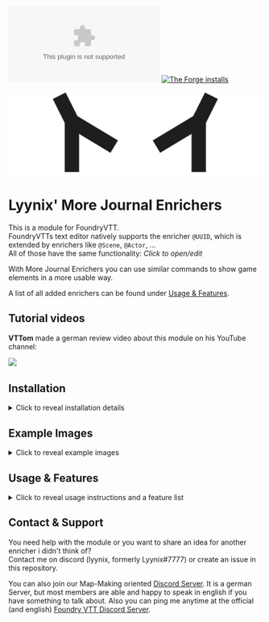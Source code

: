 [![GitHub release (latest by SemVer and asset)](https://img.shields.io/github/downloads/Lyynix/MoreJournalEnrichers/v1.2.0/lmje-v1_2_0.zip)](https://github.com/Lyynix/MoreJournalEnrichers/releases/download/v1.2.0/manifest.json)
[![The Forge installs](https://img.shields.io/badge/dynamic/json?label=The%20Forge%20Installs&query=package.installs&suffix=%25&url=https%3A%2F%2Fforge-vtt.com%2Fapi%2Fbazaar%2Fpackage%2Flyynix-more-journal-enrichers&colorB=4aa94a)](https://forge-vtt.com/bazaar/package/lyynix-more-journal-enrichers)

![Banner Image of Lyynix](.github/Assets/LyynixBanner.png)
# Lyynix' More Journal Enrichers
This is a module for FoundryVTT.\
FoundryVTTs text editor natively supports the enricher `@UUID`, which is extended by enrichers like `@Scene`, `@Actor`, ...\
All of those have the same functionality: *Click to open/edit*

With More Journal Enrichers you can use similar commands to show game elements in a more usable way. 

A list of all added enrichers can be found under [Usage & Features](#usage--features).

## Tutorial videos
**VTTom** made a german review video about this module on his YouTube channel:

<a href="https://www.youtube.com/watch?v=CPnleammjAo" target="_blank"><img src="https://img.youtube.com/vi/CPnleammjAo/0.jpg" width=200></a>


## Installation
<details>
  <summary>Click to reveal installation details</summary>
  You can simply use the install module screen within the FoundryVTT setup.

  Or you can paste the manifest URL in said window:

  ***Latest manifest:*** https://raw.githubusercontent.com/Lyynix/MoreJournalEnrichers/main/releases/latestManifest/manifest.json
</details>

## Example Images
<details>
  <summary>Click to reveal example images</summary>
  
  ### Table of Contents - @ToC
  ![Image of a Table of Contents](https://user-images.githubusercontent.com/12870445/277434610-aba77451-46ab-48f5-a0b3-7cd914adc0d6.png)
  
  ### Full Scene visualization - @SceneFull
  ![Image of the Scene Full Enricher](https://user-images.githubusercontent.com/12870445/277433128-6f3441e1-e091-44b7-b26e-a9e7a0061210.png)
  
  ### Full RollTable visualization - @RollTableFull
  ![Image of the RollTable Full Enricher](https://user-images.githubusercontent.com/12870445/277435825-a1e6377f-b38b-4715-be57-64a61f163888.png)
  
</details>

## Usage & Features
<details>

  <summary>Click to reveal usage instructions and a feature list</summary>

  To use any of the enrichers, write or paste the enricher into the text editor of FoundryVTT and fill in the missing elements.

  Every enricher in the following list has a link to the corresponding wiki page, where its functionality and possible restrictions are explained.

  - [Journals](https://github.com/Lyynix/MoreJournalEnrichers/wiki/Enricher_Journal)
    - `@Var` - [wiki page](https://github.com/Lyynix/MoreJournalEnrichers/wiki/Enricher_Journal#variable) - Define and use Placeholders
    - `@Page` - [wiki page](https://github.com/Lyynix/MoreJournalEnrichers/wiki/Enricher_Journal#page) - Insert content of another page
    - `@ToC` - [wiki page](https://github.com/Lyynix/MoreJournalEnrichers/wiki/Enricher_Journal#toc) - Table of contents
    - `@OrderedToC` - [wiki page](https://github.com/Lyynix/MoreJournalEnrichers/wiki/Enricher_Journal#ordered-toc) - Numbered table of contents
  - [Scenes](https://github.com/Lyynix/MoreJournalEnrichers/wiki/Enricher_Scenes)
    - `@SceneMenu` - [wiki page](https://github.com/Lyynix/MoreJournalEnrichers/wiki/Enricher_Scenes#scene-menu) - List of multiple scenes
    - `@SceneFull` - [wiki page](https://github.com/Lyynix/MoreJournalEnrichers/wiki/Enricher_Scenes#full-scene) - Single scene with image
    - `@SceneInline` - [wiki page](https://github.com/Lyynix/MoreJournalEnrichers/wiki/Enricher_Scenes#inline-scene) - Single scene to be used in text
  - [RollTable](https://github.com/Lyynix/MoreJournalEnrichers/wiki/Enricher_RollTable)
    - `@RollTableMenu` - [wiki page](https://github.com/Lyynix/MoreJournalEnrichers/wiki/Enricher_RollTable#rolltable-menu) - List of multiple rolltables
    - `@RollTableFull` - [wiki page](https://github.com/Lyynix/MoreJournalEnrichers/wiki/Enricher_RollTable#full-rolltable) - Detailed view of a rolltable
    - `@RollTableInline` - [wiki page](https://github.com/Lyynix/MoreJournalEnrichers/wiki/Enricher_RollTable#inline-rolltable) - Single rolltable to be used in text
  - [Compendium Packs](https://github.com/Lyynix/MoreJournalEnrichers/wiki/Enricher_Compendium)
    - `@CompendiumFull` - [wiki page](https://github.com/Lyynix/MoreJournalEnrichers/wiki/Enricher_Compendium#full-compendium) - Detailed view of a compendium pack
    - `@CompendiumInline` - [wiki page](https://github.com/Lyynix/MoreJournalEnrichers/wiki/Enricher_Compendium#inline-compendium) - Single compendium pack to be used in text
  - [Playlist](https://github.com/Lyynix/MoreJournalEnrichers/wiki/Enricher_Playlist)
    - `@PlaylistMenu` - [wiki page](https://github.com/Lyynix/MoreJournalEnrichers/wiki/Enricher_Playlist#playlist-menu) - List of multiple Playlist
    - `@PlaylistInline` - [wiki page](https://github.com/Lyynix/MoreJournalEnrichers/wiki/Enricher_Playlist#inline-playlist) - Single playlist to be used in text
  - [Chat](https://github.com/Lyynix/MoreJournalEnrichers/wiki/Enricher_Chat)
    - `@ChatPost` - [wiki page](https://github.com/Lyynix/MoreJournalEnrichers/wiki/Enricher_Chat#post-chat) - Text that can be postet in Chat
    - `@ChatWhisper` - [wiki page](https://github.com/Lyynix/MoreJournalEnrichers/wiki/Enricher_Chat#whisper) - Text that can be whispered to a player



  If you didn't find the functionality you were looking for, just contact me and describe what you were searching.

</details>

## Contact & Support
You need help with the module or you want to share an idea for another enricher i didn't think of?\
Contact me on discord (lyynix, formerly Lyynix#7777) or create an issue in this repository.

You can also join our Map-Making oriented [Discord Server](https://discord.gg/3fA4VGQeup). It is a german Server, but most members are able and happy to speak in english if you have something to talk about.
Also you can ping me anytime at the official (and english) [Foundry VTT Discord Server](https://discord.gg/foundryvtt).
